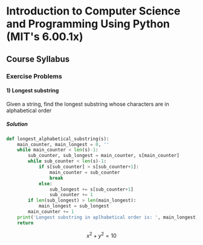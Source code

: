 # Introduction to Computer Science and Programming Using Python (MIT's 6.00.1x)

## Course Syllabus

### Exercise Problems

#### 1) Longest substring

Given a string, find the longest substring whose characters are in alphabetical order

##### Solution

```python
def longest_alphabetical_substring(s):
    main_counter, main_longest = 0, ''
    while main_counter < len(s)-1:
        sub_counter, sub_longest = main_counter, s[main_counter]
        while sub_counter < len(s)-1:
            if s[sub_counter] > s[sub_counter+1]:
                main_counter = sub_counter
                break
            else:
                sub_longest += s[sub_counter+1]
                sub_counter += 1
        if len(sub_longest) > len(main_longest):
            main_longest = sub_longest
        main_counter += 1
    print('Longest substring in aplhabetical order is: ', main_longest)
    return
```

$$
x^2 + y^2 = 10
$$

